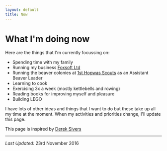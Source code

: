 ```yaml
---
layout: default
title: Now
---
```

# What I'm doing now

Here are the things that I'm currently focussing on:

* Spending time with my family
* Running my business [Foxsoft Ltd](http://www.foxsoft.co.uk)
* Running the beaver colonies at [1st Hopwas Scouts](http://www.1sthopwasscouts.org.uk/beavers/) as an Assistant Beaver Leader
* Learning to cook
* Exercising 3x a week (mostly kettlebells and rowing)
* Reading books for improving myself and pleasure
* Building LEGO

I have lots of other ideas and things that I want to do but these take up all my time at the moment. When my activities and priorities change, I'll update this page.

This page is inspired by [Derek Sivers](http://sivers.org/now)

<hr/>

*Last Updated:* 23rd November 2016
